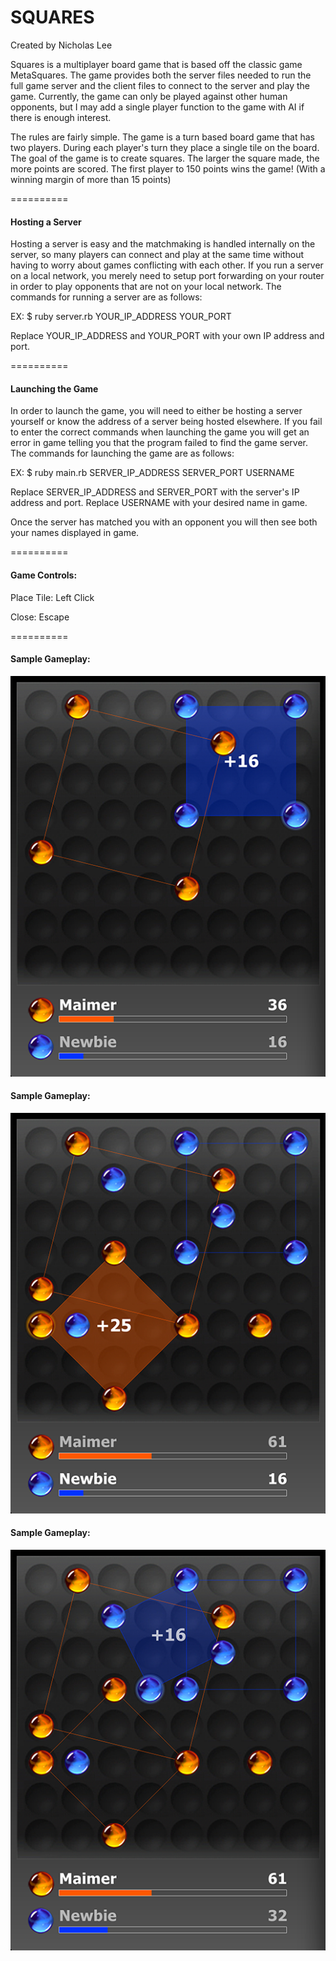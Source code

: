 # SQUARES

Created by Nicholas Lee

Squares is a multiplayer board game that is based off the classic game MetaSquares.  The game provides both the server files needed to run the full game server and the client files to connect to the server and play the game.  Currently, the game can only be played against other human opponents, but I may add a single player function to the game with AI if there is enough interest.

The rules are fairly simple.  The game is a turn based board game that has two players.  During each player's turn they place a single tile on the board.  The goal of the game is to create squares.  The larger the square made, the more points are scored.  The first player to 150 points wins the game! (With a winning margin of more than 15 points)

==========

#### Hosting a Server

Hosting a server is easy and the matchmaking is handled internally on the server, so many players can connect and play at the same time without having to worry about games conflicting with each other.  If you run a server on a local network, you merely need to setup port forwarding on your router in order to play opponents that are not on your local network.  The commands for running a server are as follows:

EX: $ ruby server.rb YOUR_IP_ADDRESS YOUR_PORT

Replace YOUR_IP_ADDRESS and YOUR_PORT with your own IP address and port.

==========

#### Launching the Game

In order to launch the game, you will need to either be hosting a server yourself or know the address of a server being hosted elsewhere.  If you fail to enter the correct commands when launching the game you will get an error in game telling you that the program failed to find the game server.  The commands for launching the game are as follows:

EX: $ ruby main.rb SERVER_IP_ADDRESS SERVER_PORT USERNAME

Replace SERVER_IP_ADDRESS and SERVER_PORT with the server's IP address and port.  Replace USERNAME with your desired name in game.

Once the server has matched you with an opponent you will then see both your names displayed in game.

==========

#### Game Controls:

Place Tile: Left Click

Close: Escape

==========

#### Sample Gameplay:

![Squares 1](https://raw.githubusercontent.com/Maimer/squares/master/screenshots/squares1.png)

#### Sample Gameplay:

![Squares 2](https://raw.githubusercontent.com/Maimer/squares/master/screenshots/squares2.png)

#### Sample Gameplay:

![Squares 3](https://raw.githubusercontent.com/Maimer/squares/master/screenshots/squares3.png)
